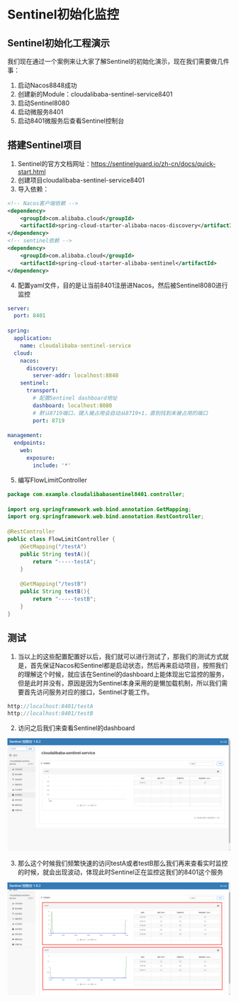 # Sentinel初始化监控



## Sentinel初始化工程演示

​	我们现在通过一个案例来让大家了解Sentinel的初始化演示，现在我们需要做几件事：

1. 启动Nacos8848成功
2. 创建新的Module：cloudalibaba-sentinel-service8401
3. 启动Sentinel8080
4. 启动微服务8401
5. 启动8401微服务后查看Sentinel控制台



## 搭建Sentinel项目

1. Sentinel的官方文档网址：https://sentinelguard.io/zh-cn/docs/quick-start.html
2. 创建项目cloudalibaba-sentinel-service8401
3. 导入依赖：

```xml
<!-- Nacos客户端依赖 -->
<dependency>
    <groupId>com.alibaba.cloud</groupId>
    <artifactId>spring-cloud-starter-alibaba-nacos-discovery</artifactId>
</dependency>
<!-- sentinel依赖 -->
<dependency>
    <groupId>com.alibaba.cloud</groupId>
    <artifactId>spring-cloud-starter-alibaba-sentinel</artifactId>
</dependency>
```

4. 配置yaml文件，目的是让当前8401注册进Nacos，然后被Sentinel8080进行监控

```yaml
server:
  port: 8401

spring:
  application:
    name: cloudalibaba-sentinel-service
  cloud:
    nacos:
      discovery:
        server-addr: localhost:8848
    sentinel:
      transport:
        # 配置Sentinel dashboard地址
        dashboard: localhost:8080
        # 默认8719端口，键入被占用会自动从8719+1，直到找到未被占用的端口
        port: 8719

management:
  endpoints:
    web:
      exposure:
        include: '*'
```

5. 编写FlowLimitController

```java
package com.example.cloudalibabasentinel8401.controller;

import org.springframework.web.bind.annotation.GetMapping;
import org.springframework.web.bind.annotation.RestController;

@RestController
public class FlowLimitController {
    @GetMapping("/testA")
    public String testA(){
        return "-----testA";
    }

    @GetMapping("/testB")
    public String testB(){
        return "-----testB";
    }
}
```



## 测试

1. 当以上的这些配置配置好以后，我们就可以进行测试了，那我们的测试方式就是，首先保证Nacos和Sentinel都是启动状态，然后再来启动项目，按照我们的理解这个时候，就应该在Sentinel的dashboard上能体现出它监控的服务，但是此时并没有，原因是因为Sentinel本身采用的是懒加载机制，所以我们需要首先访问服务对应的接口，Sentinel才能工作。

```java
http://localhost:8401/testA
http://localhost:8401/testB
```

2. 访问之后我们来查看Sentinel的dashboard

![image-20211008125726257](image-20211008125726257.png)

3. 那么这个时候我们频繁快速的访问testA或者testB那么我们再来查看实时监控的时候，就会出现波动，体现此时Sentinel正在监控这我们的8401这个服务

![image-20211008130011873](image-20211008130011873.png)

